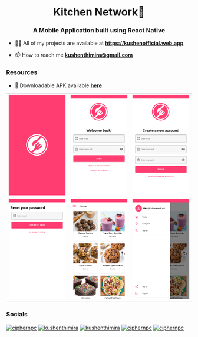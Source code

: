<h1 align="center" >Kitchen Network🍴</h1>
<h3 align="center">A Mobile Application built using React Native</h3>

- 👨‍💻 All of my projects are available at **https://kushenofficial.web.app**

- 📫 How to reach me **kushenthimira@gmail.com**

<h3 align="left">Resources</h3>

- 📱 Downloadable APK available <a href="https://github.com/kushenthimira/kitchennetwork/releases/download/v0.2.1-beta/kitchennetwork.apk" target="blank">**here**</a>

|                                                                     |                                                                     |                                                                     |
| :-----------------------------------------------------------------: | :-----------------------------------------------------------------: | :-----------------------------------------------------------------: |
| <img width="1604" alt="screenshot" src="/assets/screenshots/1.png"> | <img width="1604" alt="screenshot" src="/assets/screenshots/2.png"> | <img width="1604" alt="screenshot" src="/assets/screenshots/3.png"> |
| <img width="1604" alt="screenshot" src="/assets/screenshots/4.png"> | <img width="1604" alt="screenshot" src="/assets/screenshots/5.png"> | <img width="1604" alt="screenshot" src="/assets/screenshots/6.png"> |

<h3 align="left">Socials</h3>
<p align="left">
<a href="https://wa.me/94717827878" target="blank"><img align="center" src="https://raw.githubusercontent.com/rahuldkjain/github-profile-readme-generator/master/src/images/icons/Social/whatsapp.svg" alt="ciphernpc" height="30" width="40" /></a>
<a href="https://linkedin.com/in/kushenthimira" target="blank"><img align="center" src="https://raw.githubusercontent.com/rahuldkjain/github-profile-readme-generator/master/src/images/icons/Social/linked-in-alt.svg" alt="kushenthimira" height="30" width="40" /></a>
<a href="https://twitter.com/kushenthimira" target="blank"><img align="center" src="https://raw.githubusercontent.com/rahuldkjain/github-profile-readme-generator/master/src/images/icons/Social/twitter.svg" alt="kushenthimira" height="30" width="40" /></a>
<a href="https://fb.com/ciphernpc" target="blank"><img align="center" src="https://raw.githubusercontent.com/rahuldkjain/github-profile-readme-generator/master/src/images/icons/Social/facebook.svg" alt="ciphernpc" height="30" width="40" /></a>
<a href="https://instagram.com/ciphernpc" target="blank"><img align="center" src="https://raw.githubusercontent.com/rahuldkjain/github-profile-readme-generator/master/src/images/icons/Social/instagram.svg" alt="ciphernpc" height="30" width="40" /></a>
</p>
